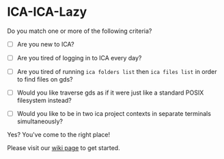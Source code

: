 # ICA-ICA-Lazy 

Do you match one or more of the following criteria?

- [ ] Are you new to ICA? 

- [ ] Are you tired of logging in to ICA every day?

- [ ] Are you tired of running `ica folders list` then `ica files list` in order to find files on gds?

- [ ] Would you like traverse gds as if it were just like a standard POSIX filesystem instead?

- [ ] Would you like to be in two ica project contexts in separate terminals simultaneously?

Yes? You've come to the right place!

Please visit our [wiki page][wiki-page] to get started.

[wiki-page]: https://github.com/umccr/ica-ica-lazy/wiki
